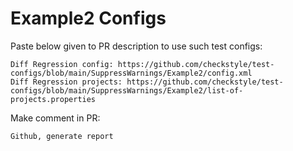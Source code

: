 # Example2 Configs
Paste below given to PR description to use such test configs:
```
Diff Regression config: https://github.com/checkstyle/test-configs/blob/main/SuppressWarnings/Example2/config.xml
Diff Regression projects: https://github.com/checkstyle/test-configs/blob/main/SuppressWarnings/Example2/list-of-projects.properties
```
Make comment in PR:
```
Github, generate report
```
